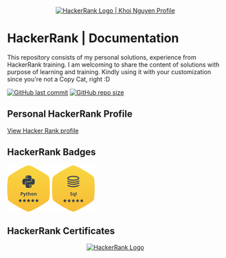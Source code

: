 <p align="center">
    <a href="https://www.hackerrank.com/knguyenanh8194">
        <img alt="HackerRank Logo | Khoi Nguyen Profile" src="https://hrcdn.net/fcore/assets/brand/typemark_60x200-7435b42d20.svg" >
    </a>
</p>

# HackerRank | Documentation
This repository consists of my personal solutions, experience from HackerRank training. I am welcoming to share the content of solutions with purpose of learning and training. Kindly using it with your customization since you're not a Copy Cat, right :D

[![GitHub last commit](https://img.shields.io/github/last-commit/aKn8194/myHackerRank)](https://github.com/aKn8194/myHackerRank/commits/master)
[![GitHub repo size](https://img.shields.io/github/repo-size/aKn8194/myHackerRank)](https://github.com/aKn8194/myHackerRank/archive/master.zip)

## Personal HackerRank Profile
[View Hacker Rank profile](https://www.hackerrank.com/knguyenanh8194)

## HackerRank Badges
![Python](/Badges/python_5_star.png)
![SQL](/Badges/sql_5_star.png)

## HackerRank Certificates


<p align="center">
    <a href="https://www.hackerrank.com/nathanabela7">
        <img alt="HackerRank Logo" src="https://hrcdn.net/fcore/assets/brand/h_mark_sm-966d2b45e3.svg">
    </a>
</p>